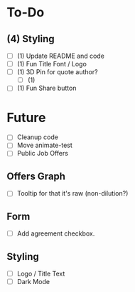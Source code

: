 # To-Do

## (4) Styling
- [ ] (1) Update README and code 
- [ ] (1) Fun Title Font / Logo
- [ ] (1) 3D Pin for quote author?
  - [ ] (1) 
- [ ] (1) Fun Share button

# Future
- [ ] Cleanup code
 - [ ] Move animate-test 
- [ ] Public Job Offers

## Offers Graph
- [ ] Tooltip for that it's raw (non-dilution?)

## Form
- [ ] Add agreement checkbox.

## Styling
- [ ] Logo / Title Text
- [ ] Dark Mode
